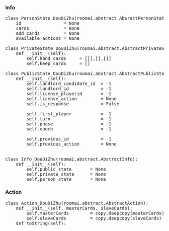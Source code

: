 ### Info
<pre>
class PersonState_DouDiZhu(roomai.abstract.AbsractPersonState):
    id                = None
    cards             = None
    add_cards         = None
    available_actions = None

class PrivateState_DouDiZhu(roomai.abstract.AbstractPrivateState):
    def __init__(self):
        self.hand_cards     = [[],[],[]]
        self.keep_cards     = []

class PublicState_DouDiZhu(roomai.abstract.AbstractPublicState):
    def __init__(self):
        self.landlord_candidate_id  = -1
        self.landlord_id            = -1
        self.license_playerid       = -1
        self.license_action         = None
        self.is_response            = False

        self.first_player           = -1
        self.turn                   = -1
        self.phase                  = -1
        self.epoch                  = -1

        self.previous_id            = -1
        self.previous_action        = None


class Info_DouDiZhu(roomai.abstract.AbstractInfo):
    def __init__(self):
        self.public_state       = None
        self.private_state      = None
        self.person_state       = None
</pre>

### Action
<pre>
class Action_DouDiZhu(roomai.abstract.AbstractAction):
    def __init__(self, masterCards, slaveCards):
        self.masterCards        = copy.deepcopy(masterCards)
        self.slaveCards         = copy.deepcopy(slaveCards)
    def toString(self):
        
</pre>

